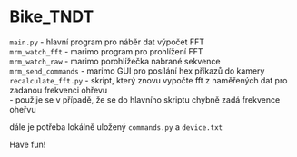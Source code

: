 # Bike_TNDT

`main.py` - hlavní program pro náběr dat výpočet FFT\
`mrm_watch_fft` - marimo program pro prohlížení FFT\
`mrm_watch_raw` - marimo porohlížečka nabrané sekvence\
`mrm_send_commands` - marimo GUI pro posílání hex příkazů do kamery\
`recalculate_fft.py` - skript, který znovu vypočte fft z naměřených dat pro zadanou frekvenci ohřevu\
    - použije se v případě, že se do hlavního skriptu chybně zadá frekvence oheřvu

dále je potřeba lokálně uložený `commands.py` a `device.txt`

Have fun!
